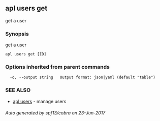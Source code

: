 ## apl users get

get a user

### Synopsis


get a user

```
apl users get [ID]
```

### Options inherited from parent commands

```
  -o, --output string   Output format: json|yaml (default "table")
```

### SEE ALSO
* [apl users](apl_users.md)	 - manage users

###### Auto generated by spf13/cobra on 23-Jun-2017
